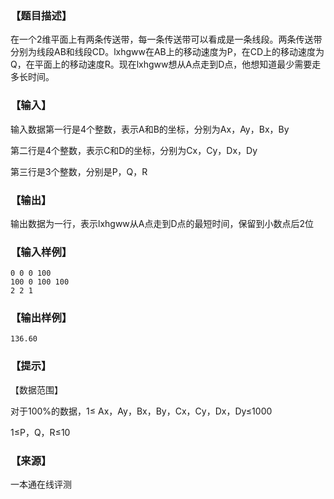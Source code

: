 ### 【题目描述】

在一个2维平面上有两条传送带，每一条传送带可以看成是一条线段。两条传送带分别为线段AB和线段CD。lxhgww在AB上的移动速度为P，在CD上的移动速度为Q，在平面上的移动速度R。现在lxhgww想从A点走到D点，他想知道最少需要走多长时间。

### 【输入】

输入数据第一行是4个整数，表示A和B的坐标，分别为Ax，Ay，Bx，By

第二行是4个整数，表示C和D的坐标，分别为Cx，Cy，Dx，Dy

第三行是3个整数，分别是P，Q，R

### 【输出】

输出数据为一行，表示lxhgww从A点走到D点的最短时间，保留到小数点后2位

### 【输入样例】

```
0 0 0 100
100 0 100 100
2 2 1
```

### 【输出样例】

```
136.60
```

### 【提示】

【数据范围】

对于100%的数据，1≤ Ax，Ay，Bx，By，Cx，Cy，Dx，Dy≤1000

1≤P，Q，R≤10


 ### 【来源】

 一本通在线评测 